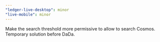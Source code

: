 ```yaml
---
"ledger-live-desktop": minor
"live-mobile": minor
---
```


Make the search threshold more permissive to allow to search Cosmos. Temporary solution before DaDa.
